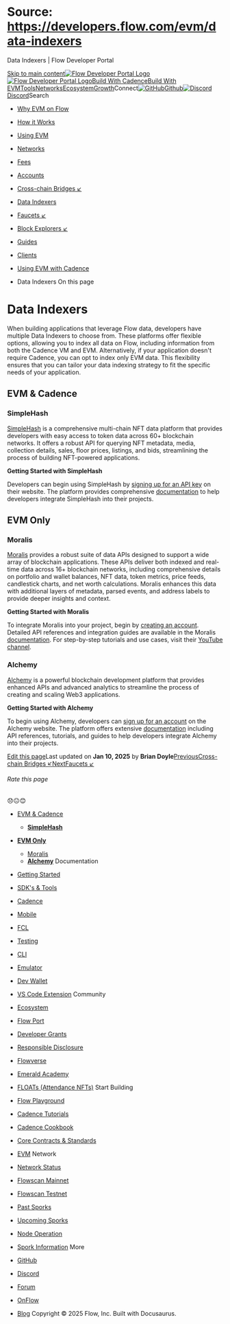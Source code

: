 # Source: https://developers.flow.com/evm/data-indexers




Data Indexers | Flow Developer Portal





[Skip to main content](#__docusaurus_skipToContent_fallback)[![Flow Developer Portal Logo](/img/flow-docs-logo-dark.png)![Flow Developer Portal Logo](/img/flow-docs-logo-light.png)](/)[Build With Cadence](/build/flow)[Build With EVM](/evm/about)[Tools](/tools/flow-cli)[Networks](/networks/flow-networks)[Ecosystem](/ecosystem)[Growth](/growth)Connect[![GitHub]()Github](https://github.com/onflow)[![Discord]()Discord](https://discord.gg/flow)Search

* [Why EVM on Flow](/evm/about)
* [How it Works](/evm/how-it-works)
* [Using EVM](/evm/using)
* [Networks](/evm/networks)
* [Fees](/evm/fees)
* [Accounts](/evm/accounts)
* [Cross-chain Bridges ↙](/evm/cross-chain-bridges)
* [Data Indexers](/evm/data-indexers)
* [Faucets ↙](/evm/faucets)
* [Block Explorers ↙](/evm/block-explorers)
* [Guides](/evm/guides/integrating-metamask)
* [Clients](/evm/clients/ethers)
* [Using EVM with Cadence](/evm/cadence/interacting-with-coa)


* Data Indexers
On this page
# Data Indexers

When building applications that leverage Flow data, developers have multiple Data Indexers to choose from. These platforms offer flexible options, allowing you to index all data on Flow, including information from both the Cadence VM and EVM. Alternatively, if your application doesn't require Cadence, you can opt to index only EVM data. This flexibility ensures that you can tailor your data indexing strategy to fit the specific needs of your application.

## EVM & Cadence[​](#evm--cadence "Direct link to EVM & Cadence")

### **SimpleHash**[​](#simplehash "Direct link to simplehash")

[SimpleHash](https://simplehash.com/) is a comprehensive multi-chain NFT data platform that provides developers with easy access to token data across 60+ blockchain networks. It offers a robust API for querying NFT metadata, media, collection details, sales, floor prices, listings, and bids, streamlining the process of building NFT-powered applications.

**Getting Started with SimpleHash**

Developers can begin using SimpleHash by [signing up for an API key](https://simplehash.com/) on their website. The platform provides comprehensive [documentation](https://docs.simplehash.com/reference/overview) to help developers integrate SimpleHash into their projects.

## **EVM Only**[​](#evm-only "Direct link to evm-only")

### Moralis[​](#moralis "Direct link to Moralis")

[Moralis](https://moralis.io/) provides a robust suite of data APIs designed to support a wide array of blockchain applications. These APIs deliver both indexed and real-time data across 16+ blockchain networks, including comprehensive details on portfolio and wallet balances, NFT data, token metrics, price feeds, candlestick charts, and net worth calculations. Moralis enhances this data with additional layers of metadata, parsed events, and address labels to provide deeper insights and context.

**Getting Started with Moralis**

To integrate Moralis into your project, begin by [creating an account](https://moralis.io/). Detailed API references and integration guides are available in the Moralis [documentation](https://docs.moralis.io/). For step-by-step tutorials and use cases, visit their [YouTube channel](https://www.youtube.com/c/MoralisWeb3).

### **Alchemy**[​](#alchemy "Direct link to alchemy")

[Alchemy](https://www.alchemy.com/) is a powerful blockchain development platform that provides enhanced APIs and advanced analytics to streamline the process of creating and scaling Web3 applications.

**Getting Started with Alchemy**

To begin using Alchemy, developers can [sign up for an account](https://www.alchemy.com/) on the Alchemy website. The platform offers extensive [documentation](https://docs.alchemy.com/) including API references, tutorials, and guides to help developers integrate Alchemy into their projects.

[Edit this page](https://github.com/onflow/docs/tree/main/docs/evm/data-indexers.md)Last updated on **Jan 10, 2025** by **Brian Doyle**[PreviousCross-chain Bridges ↙](/evm/cross-chain-bridges)[NextFaucets ↙](/evm/faucets)
###### Rate this page

😞😐😊

* [EVM & Cadence](#evm--cadence)
  + [**SimpleHash**](#simplehash)
* [**EVM Only**](#evm-only)
  + [Moralis](#moralis)
  + [**Alchemy**](#alchemy)
Documentation

* [Getting Started](/build/getting-started/contract-interaction)
* [SDK's & Tools](/tools)
* [Cadence](https://cadence-lang.org/docs/)
* [Mobile](/build/guides/mobile/overview)
* [FCL](/tools/clients/fcl-js)
* [Testing](/build/smart-contracts/testing)
* [CLI](/tools/flow-cli)
* [Emulator](/tools/emulator)
* [Dev Wallet](https://github.com/onflow/fcl-dev-wallet)
* [VS Code Extension](/tools/vscode-extension)
Community

* [Ecosystem](/ecosystem)
* [Flow Port](https://port.onflow.org/)
* [Developer Grants](https://github.com/onflow/developer-grants)
* [Responsible Disclosure](https://flow.com/flow-responsible-disclosure)
* [Flowverse](https://www.flowverse.co/)
* [Emerald Academy](https://academy.ecdao.org/)
* [FLOATs (Attendance NFTs)](https://floats.city/)
Start Building

* [Flow Playground](https://play.flow.com/)
* [Cadence Tutorials](https://cadence-lang.org/docs/tutorial/first-steps)
* [Cadence Cookbook](https://open-cadence.onflow.org)
* [Core Contracts & Standards](/build/core-contracts)
* [EVM](/evm/about)
Network

* [Network Status](https://status.onflow.org/)
* [Flowscan Mainnet](https://flowdscan.io/)
* [Flowscan Testnet](https://testnet.flowscan.io/)
* [Past Sporks](/networks/node-ops/node-operation/past-sporks)
* [Upcoming Sporks](/networks/node-ops/node-operation/upcoming-sporks)
* [Node Operation](/networks/node-ops)
* [Spork Information](/networks/node-ops/node-operation/spork)
More

* [GitHub](https://github.com/onflow)
* [Discord](https://discord.gg/flow)
* [Forum](https://forum.onflow.org/)
* [OnFlow](https://onflow.org/)
* [Blog](https://flow.com/blog)
Copyright © 2025 Flow, Inc. Built with Docusaurus.

